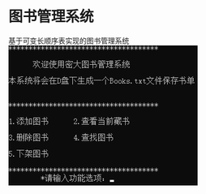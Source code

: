 # 图书管理系统  
基于可变长顺序表实现的图书管理系统
![image](https://github.com/Purlemon/Data-Structures/blob/master/Implement/BookManageSystem/%E7%A4%BA%E4%BE%8B%E5%9B%BE%E7%89%87.png)
